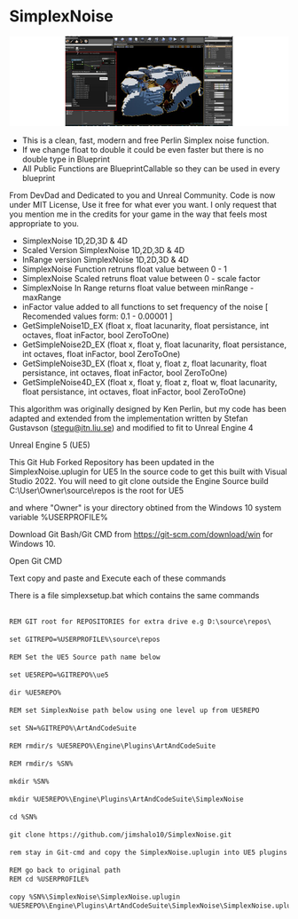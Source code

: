 # SimplexNoise

![SimplexNoise UE5 Plugin Screenshot](Resources/SimpleNoisePicture.png)


* This is a clean, fast, modern and free Perlin Simplex noise function.
* If we change float to double it could be even faster but there is no double type in Blueprint
* All Public Functions are BlueprintCallable so they can be used in every blueprint

From DevDad and Dedicated to you and Unreal Community.
Code is now under MIT License, Use it free for what ever you want.
I only request that you mention me in the credits for your game in the way that feels most appropriate to you.

* SimplexNoise 1D,2D,3D & 4D
* Scaled Version SimplexNoise 1D,2D,3D & 4D
* InRange version SimplexNoise 1D,2D,3D & 4D
* SimplexNoise Function retruns float value between 0 - 1
* SimplexNoise Scaled retruns float value between 0 - scale factor 
* SimplexNoise In Range returns float value between minRange - maxRange
* inFactor value added to all functions to set frequency of the noise [ Recomended values form: 0.1 - 0.00001 ]
* GetSimpleNoise1D_EX (float x, float lacunarity, float persistance, int octaves, float inFactor, bool ZeroToOne)
* GetSimpleNoise2D_EX (float x, float y, float lacunarity, float persistance, int octaves, float inFactor, bool ZeroToOne)
* GetSimpleNoise3D_EX (float x, float y, float z, float lacunarity, float persistance, int octaves, float inFactor, bool ZeroToOne)
* GetSimpleNoise4D_EX (float x, float y, float z, float w, float lacunarity, float persistance, int octaves, float inFactor, bool ZeroToOne)

This algorithm was originally designed by Ken Perlin, but my code has been
adapted and extended from the implementation written by Stefan Gustavson (stegu@itn.liu.se)
and modified to fit to Unreal Engine 4

Unreal Engine 5 (UE5)

This Git Hub Forked Repository has been updated in the SimplexNoise.uplugin for UE5 In the source code to get this built with Visual Studio 2022. 
You will need to git clone outside the Engine Source build C:\User\Owner\source\repos is the root for UE5

and where "Owner" is your directory obtined from the Windows 10 system variable %USERPROFILE%

Download Git Bash/Git CMD from https://git-scm.com/download/win for Windows 10.

Open Git CMD

Text copy and paste and Execute each of these commands

There is a file simplexsetup.bat which contains the same commands
```

REM GIT root for REPOSITORIES for extra drive e.g D:\source\repos\

set GITREPO=%USERPROFILE%\source\repos

REM Set the UE5 Source path name below
 
set UE5REPO=%GITREPO%\ue5

dir %UE5REPO%

REM set SimplexNoise path below using one level up from UE5REPO

set SN=%GITREPO%\ArtAndCodeSuite

REM rmdir/s %UE5REPO%\Engine\Plugins\ArtAndCodeSuite

REM rmdir/s %SN%

mkdir %SN%

mkdir %UE5REPO%\Engine\Plugins\ArtAndCodeSuite\SimplexNoise

cd %SN%

git clone https://github.com/jimshalo10/SimplexNoise.git

rem stay in Git-cmd and copy the SimplexNoise.uplugin into UE5 plugins

REM go back to original path
REM cd %USERPROFILE%

copy %SN%\SimplexNoise\SimplexNoise.uplugin %UE5REPO%\Engine\Plugins\ArtAndCodeSuite\SimplexNoise\SimplexNoise.uplugin 
```

